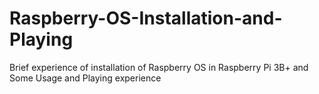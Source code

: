 # Raspberry-OS-Installation-and-Playing
Brief experience of installation of Raspberry OS in Raspberry Pi 3B+ and Some Usage and Playing experience
